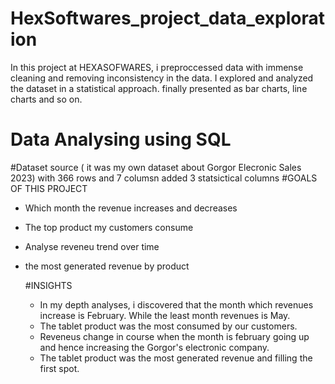 # HexSoftwares_project_data_exploration
In this project at HEXASOFWARES, i preproccessed data with immense cleaning and removing inconsistency in the data. I explored and analyzed the dataset in a statistical approach. finally presented as bar charts, line charts and so on.
# Data Analysing using SQL
#Dataset source ( it was my own dataset about Gorgor Elecronic Sales 2023) with 366 rows and 7 columsn added 3 statsictical columns
#GOALS OF THIS PROJECT
- Which month the revenue increases and decreases
- The top product my customers consume
- Analyse reveneu trend over time
- the most generated revenue by product

  #INSIGHTS
  - In my depth analyses, i discovered that the month which revenues increase is February. While the least month revenues is May.
  - The tablet product was the most consumed by our customers.
  - Reveneus change in course when the month is february going up and hence increasing the Gorgor's electronic company.
  - The tablet product was the most generated revenue and filling the first spot.

 




 



